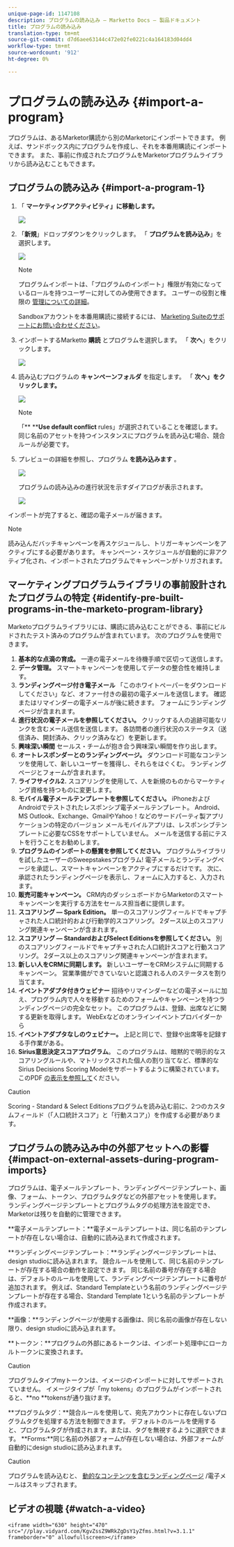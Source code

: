 ```yaml
---
unique-page-id: 1147108
description: プログラムの読み込み — Marketto Docs — 製品ドキュメント
title: プログラムの読み込み
translation-type: tm+mt
source-git-commit: d7d6aee63144c472e02fe0221c4a164183d04dd4
workflow-type: tm+mt
source-wordcount: '912'
ht-degree: 0%

---
```



# プログラムの読み込み {#import-a-program}

プログラムは、あるMarketor購読から別のMarketorにインポートできます。 例えば、サンドボックス内にプログラムを作成し、それを本番用購読にインポートできます。 また、事前に作成されたプログラムをMarketorプログラムライブラリから読み込むこともできます。

## プログラムの読み込み {#import-a-program-1}

1. 「 **マーケティングアクティビティ」に移動します。**

   ![](assets/ma.png)

1. 「**新規**」ドロップダウンをクリックします。 「 **プログラムを読み込み**」を選択します。

   ![](assets/image2014-9-17-12-3a15-3a4.png)

   >[!NOTE]
   >
   >プログラムインポートは、「プログラムのインポート」権限が有効になっているロールを持つユーザーに対してのみ使用できます。 ユーザーの役割と権限の [管理についての詳細](../../../../product-docs/administration/users-and-roles/managing-user-roles-and-permissions.md)。
   >
   >
   >Sandboxアカウントを本番用購読に接続するには、 [Marketing Suiteのサポートにお問い合わせください](http://www.marketo.com/services/support/)。

1. インポートするMarketto **購読** とプログラムを選択します。 「 **次へ**」をクリックします。

   ![](assets/image2014-9-17-12-3a20-3a13.png)

1. 読み込むプログラムの **キャンペーンフォルダ** を指定します。 「 **次へ」をクリックします。**

   ![](assets/image2014-9-17-12-3a20-3a44.png)

   >[!NOTE]
   >
   >「** ****Use default conflict** rules」が選択されていることを確認します。 同じ名前のアセットを持つインスタンスにプログラムを読み込む場合、競合ルールが必要です。

1. プレビューの詳細を参照し、プログラム **を読み込みます** 。

   ![](assets/image2014-9-17-12-3a21-3a36.png)

   プログラムの読み込みの進行状況を示すダイアログが表示されます。

   ![](assets/image2014-9-17-12-3a21-3a51.png)

インポートが完了すると、確認の電子メールが届きます。

>[!NOTE]
>
>読み込んだバッチキャンペーンを再スケジュールし、トリガーキャンペーンをアクティブにする必要があります。 キャンペーン・スケジュールが自動的に非アクティブ化され、インポートされたプログラムでキャンペーンがトリガされます。

## マーケティングプログラムライブラリの事前設計されたプログラムの特定 {#identify-pre-built-programs-in-the-marketo-program-library}

Marketoプログラムライブラリには、購読に読み込むことができる、事前にビルドされたテスト済みのプログラムが含まれています。 次のプログラムを使用できます。

1. **基本的な点滴の育成。** 一連の電子メールを待機手順で区切って送信します。
1. **データ管理。** スマートキャンペーンを使用してデータの整合性を維持します。
1. **ランディングページ付き電子メール** 「このホワイトペーパーをダウンロードしてください」など、オファー付きの最初の電子メールを送信します。 確認またはリマインダーの電子メールが後に続きます。 フォームにランディングページが含まれます。
1. **進行状況の電子メールを参照してください。** クリックする人の追跡可能なリンクを含むメール送信を送信します。 各訪問者の進行状況のステータス（送信済み、開封済み、クリック済みなど）を更新します。
1. **興味深い瞬間** セールス・チームが抱き合う興味深い瞬間を作り出します。
1. **オートレスポンダーとのランディングページ。** ダウンロード可能なコンテンツを使用して、新しいユーザーを獲得し、それらをはぐくむ。 ランディングページとフォームが含まれます。
1. **ライフサイクル2.** スコアリングを使用して、人を新規のものからマーケティング資格を持つものに変更します。
1. **モバイル電子メールテンプレートを参照してください。** iPhoneおよびAndroidでテストされたレスポンシブ電子メールテンプレート。 Android、MS Outlook、Exchange、GmailやYahoo！などのサードパーティ製アプリケーションの特定のバージョン メールモバイルアプリは、レスポンシブテンプレートに必要なCSSをサポートしていません。 メールを送信する前にテストを行うことをお勧めします。
1. **プログラムのインポートの懸賞を参照してください。** プログラムライブラリを試したユーザーのSweepstakesプログラム! 電子メールとランディングページを承認し、スマートキャンペーンをアクティブにするだけです。 次に、承認されたランディングページを表示し、フォームに入力すると、入力されます。
1. **販売可能キャンペーン。** CRM内のダッシュボードからMarketorのスマートキャンペーンを実行する方法をセールス担当者に提供します。
1. **スコアリング — Spark Edition。** 単一のスコアリングフィールドでキャプチャされた人口統計的および行動学的スコアリング。 2ダース以上のスコアリング関連キャンペーンが含まれます。
1. **スコアリング — StandardおよびSelect Editionsを参照してください。** 別のスコアリングフィールドでキャプチャされた人口統計スコアと行動スコアリング。 2ダース以上のスコアリング関連キャンペーンが含まれます。
1. **新しい人をCRMに同期します。** 新しいユーザーをCRMシステムに同期するキャンペーン。 営業準備ができていないと認識される人のステータスを割り当てます。
1. **イベントアダプタ付きウェビナー** 招待やリマインダーなどの電子メールに加え、プログラム内で人々を移動するためのフォームやキャンペーンを持つランディングページの完全なセット。 このプログラムは、登録、出席などに関する更新を取得します。 WebExなどのオンラインイベントプロバイダーから
1. **イベントアダプタなしのウェビナー。** 上記と同じで、登録や出席等を記録する手作業がある。
1. **Sirius意思決定スコアプログラム**。 このプログラムは、暗黙的で明示的なスコアリングルールや、マトリックスされた個人の割り当てなど、標準的なSirius Decisions Scoring Modelをサポートするように構築されています。 このPDF [の表示を参照して](http://docs.marketo.com/display/docs/assets/sirius-decisions-scoring-program-overview.pdf)ください。

>[!CAUTION]
>
>Scoring - Standard &amp; Select Editionsプログラムを読み込む前に、2つのカスタムフィールド（「人口統計スコア」と「行動スコア」）を作成する必要があります。

## プログラムの読み込み中の外部アセットへの影響 {#impact-on-external-assets-during-program-imports}

プログラムは、電子メールテンプレート、ランディングページテンプレート、画像、フォーム、トークン、プログラムタグなどの外部アセットを使用します。 ランディングページテンプレートとプログラムタグの処理方法を設定でき、Marketorは残りを自動的に管理できます。

**電子メールテンプレート：**電子メールテンプレートは、同じ名前のテンプレートが存在しない場合は、自動的に読み込まれて作成されます。

**ランディングページテンプレート：**ランディングページテンプレートは、design studioに読み込まれます。 競合ルールを使用して、同じ名前のテンプレートが存在する場合の動作を設定できます。 同じ名前の番号が存在する場合は、デフォルトのルールを使用して、ランディングページテンプレートに番号が追加されます。 例えば、Standard Templateという名前のランディングページテンプレートが存在する場合、Standard Template 1という名前のテンプレートが作成されます。

**画像：**ランディングページが使用する画像は、同じ名前の画像が存在しない限り、design studioに読み込まれます。

**トークン：**プログラムの外部にあるトークンは、インポート処理中にローカルトークンに変換されます。

>[!CAUTION]
>
>プログラムタイプmyトークンは、イメージのインポートに対してサポートされていません。 イメージタイプが「my tokens」のプログラムがインポートされると、**no **tokensが通り抜けます。

**プログラムタグ：**競合ルールを使用して、宛先アカウントに存在しないプログラムタグを処理する方法を制御できます。 デフォルトのルールを使用すると、プログラムタグが作成されます。または、タグを無視するように選択できます。  **Forms:**同じ名前の外部フォームが存在しない場合は、外部フォームが自動的にdesign studioに読み込まれます。

>[!CAUTION]
>
>プログラムを読み込むと、 [動的なコンテンツを含むランディングページ](http://docs.marketo.com/x/yRAt) /電子メールはスキップされます。

## ビデオの視聴 {#watch-a-video}

`<iframe width="630" height="470" src="//play.vidyard.com/KgvZssZ9WRkZgDsY1yZfms.html?v=3.1.1" frameborder="0" allowfullscreen></iframe>`